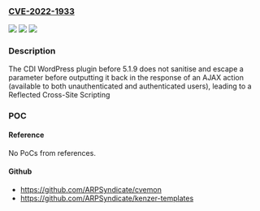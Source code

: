### [CVE-2022-1933](https://cve.mitre.org/cgi-bin/cvename.cgi?name=CVE-2022-1933)
![](https://img.shields.io/static/v1?label=Product&message=CDI%20%E2%80%93%20Collect%20and%20Deliver%20Interface%20for%20Woocommerce&color=blue)
![](https://img.shields.io/static/v1?label=Version&message=5.1.9%3C%205.1.9%20&color=brighgreen)
![](https://img.shields.io/static/v1?label=Vulnerability&message=CWE-79%20Cross-site%20Scripting%20(XSS)&color=brighgreen)

### Description

The CDI WordPress plugin before 5.1.9 does not sanitise and escape a parameter before outputting it back in the response of an AJAX action (available to both unauthenticated and authenticated users), leading to a Reflected Cross-Site Scripting

### POC

#### Reference
No PoCs from references.

#### Github
- https://github.com/ARPSyndicate/cvemon
- https://github.com/ARPSyndicate/kenzer-templates


